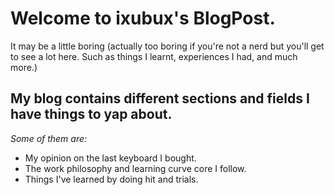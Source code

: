 # Welcome to ixubux's BlogPost.

It may be a little boring (actually too boring if you're not a nerd but you'll get to see a lot here. Such as things I learnt, experiences I had, and much more.)

## My blog contains different sections and fields I have things to yap about.

*Some of them are:*
- My opinion on the last keyboard I bought.
- The work philosophy and learning curve core I follow.
- Things I've learned by doing hit and trials.
